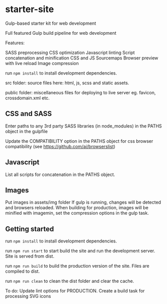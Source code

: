 # starter-site
Gulp-based starter kit for web development

Full featured Gulp build pipeline for web development

Features:

SASS preprocessing
CSS optimization
Javascript linting
Script concatenation and minification
CSS and JS Sourcemaps
Browser preview with live reload
Image compression


run `npm install` to install development dependencies.

src folder: source files here: html, js, scss and static assets.

public folder: miscellaneous files for deploying to live server eg. favicon, crossdomain.xml etc.


CSS and SASS
----
Enter paths to any 3rd party SASS libraries (in node_modules) in the PATHS object in the gulpfile

Update the COMPATIBILITY option in the PATHS object for css browser compatibility
(see https://github.com/ai/browserslist)



Javascript
----------
List all scripts for concatenation in the PATHS object.

Images
------

Put images in assets/img folder
If gulp is running, changes will be detected and browsers reloaded.
When building for production, images will be minified with imagemin, set the compression options in the gulp task.

Getting started
---------------

run `npm install` to install development dependencies.


run `npm run start` to start build the site and run the development server.
Site is served from dist.

run `npm run build` to build the production version of the site. Files are compiled to dist.

run `npm run clean` to clean the dist folder and clear the cache.

To do:
Update lint options for PRODUCTION.
Create a build task for processing SVG icons
